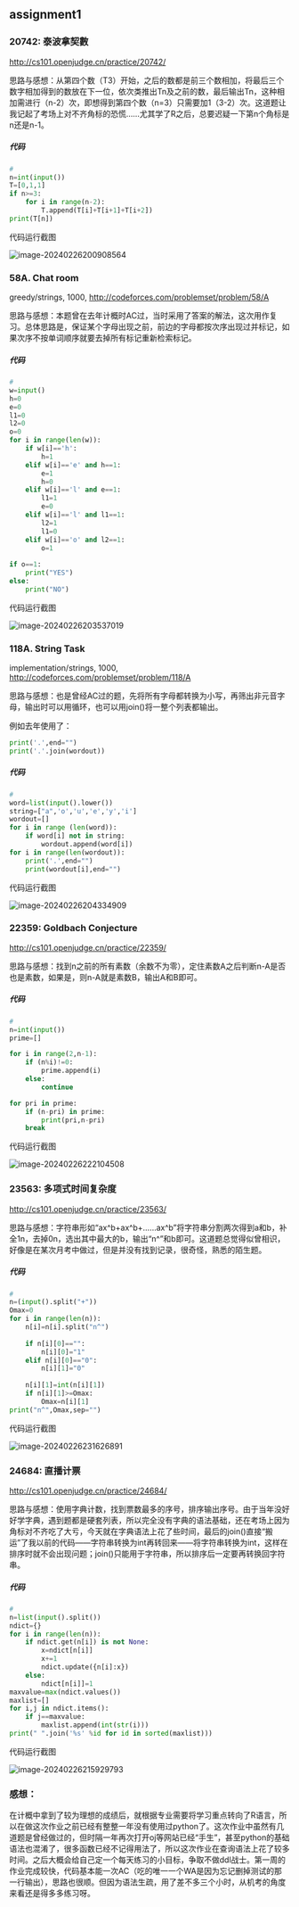 ## assignment1

### 20742: 泰波拿契數

http://cs101.openjudge.cn/practice/20742/

思路与感想：从第四个数（T3）开始，之后的数都是前三个数相加，将最后三个数字相加得到的数放在下一位，依次类推出Tn及之前的数，最后输出Tn，这种相加需进行（n-2）次，即想得到第四个数（n=3）只需要加1（3-2）次。这道题让我记起了考场上对不齐角标的恐慌……尤其学了R之后，总要迟疑一下第n个角标是n还是n-1。

##### 代码

```python
# 
n=int(input())
T=[0,1,1]
if n>=3:
    for i in range(n-2):
        T.append(T[i]+T[i+1]+T[i+2])
print(T[n])
```

代码运行截图 

![image-20240226200908564](C:\Users\靳咏歌\AppData\Roaming\Typora\typora-user-images\image-20240226200908564.png)

### 58A. Chat room

greedy/strings, 1000, http://codeforces.com/problemset/problem/58/A

思路与感想：本题曾在去年计概时AC过，当时采用了答案的解法，这次用作复习。总体思路是，保证某个字母出现之前，前边的字母都按次序出现过并标记，如果次序不按单词顺序就要去掉所有标记重新检索标记。

##### 代码

```python
#
w=input()
h=0
e=0
l1=0
l2=0
o=0
for i in range(len(w)):
    if w[i]=='h':
        h=1
    elif w[i]=='e' and h==1:
        e=1
        h=0
    elif w[i]=='l' and e==1:
        l1=1
        e=0
    elif w[i]=='l' and l1==1:
        l2=1
        l1=0
    elif w[i]=='o' and l2==1:
        o=1
        
if o==1:
    print("YES")
else:
    print("NO")

```

代码运行截图 

![image-20240226203537019](C:\Users\靳咏歌\AppData\Roaming\Typora\typora-user-images\image-20240226203537019.png)

### 118A. String Task

implementation/strings, 1000, http://codeforces.com/problemset/problem/118/A

思路与感想：也是曾经AC过的题，先将所有字母都转换为小写，再筛出非元音字母，输出时可以用循环，也可以用join()将一整个列表都输出。

例如去年使用了：

```python
print('.',end="")
print('.'.join(wordout))
```

##### 代码

```python
# 
word=list(input().lower())
string=["a",'o','u','e','y','i']
wordout=[]
for i in range (len(word)):
    if word[i] not in string:
        wordout.append(word[i])
for i in range(len(wordout)):
    print('.',end="")
    print(wordout[i],end="")
```

代码运行截图

![image-20240226204334909](C:\Users\靳咏歌\AppData\Roaming\Typora\typora-user-images\image-20240226204334909.png)

### 22359: Goldbach Conjecture

http://cs101.openjudge.cn/practice/22359/

思路与感想：找到n之前的所有素数（余数不为零），定住素数A之后判断n-A是否也是素数，如果是，则n-A就是素数B，输出A和B即可。

##### 代码

```python
# 
n=int(input())
prime=[]

for i in range(2,n-1):
    if (n%i)!=0:
        prime.append(i)
    else:
        continue

for pri in prime:
    if (n-pri) in prime:
        print(pri,n-pri)
    break
```

代码运行截图

![image-20240226222104508](C:\Users\靳咏歌\AppData\Roaming\Typora\typora-user-images\image-20240226222104508.png)

### 23563: 多项式时间复杂度

http://cs101.openjudge.cn/practice/23563/

思路与感想：字符串形如“ax^b+ax^b+……ax^b”将字符串分割两次得到a和b，补全1n，去掉0n，选出其中最大的b，输出“n^”和b即可。这道题总觉得似曾相识，好像是在某次月考中做过，但是并没有找到记录，很奇怪，熟悉的陌生题。

##### 代码

```python
# 
n=(input().split("+"))
Omax=0
for i in range(len(n)):
    n[i]=n[i].split("n^")
    
    if n[i][0]=="":
        n[i][0]="1"
    elif n[i][0]=="0":
        n[i][1]="0"
    
    n[i][1]=int(n[i][1])
    if n[i][1]>=Omax:
        Omax=n[i][1]
print("n^",Omax,sep="")
```

代码运行截图 

![image-20240226231626891](C:\Users\靳咏歌\AppData\Roaming\Typora\typora-user-images\image-20240226231626891.png)

### 24684: 直播计票

http://cs101.openjudge.cn/practice/24684/

思路与感想：使用字典计数，找到票数最多的序号，排序输出序号。由于当年没好好学字典，遇到题都是硬套列表，所以完全没有字典的语法基础，还在考场上因为角标对不齐吃了大亏，今天就在字典语法上花了些时间，最后的join()直接“搬运”了我以前的代码——字符串转换为int再转回来——将字符串转换为int，这样在排序时就不会出现问题；join()只能用于字符串，所以排序后一定要再转换回字符串。

##### 代码

```python
# 
n=list(input().split())
ndict={}
for i in range(len(n)):    
    if ndict.get(n[i]) is not None:
        x=ndict[n[i]]
        x+=1
        ndict.update({n[i]:x})
    else:
        ndict[n[i]]=1
maxvalue=max(ndict.values())
maxlist=[]
for i,j in ndict.items():
    if j==maxvalue:
        maxlist.append(int(str(i)))   
print(" ".join('%s' %id for id in sorted(maxlist)))
```

代码运行截图 

![image-20240226215929793](C:\Users\靳咏歌\AppData\Roaming\Typora\typora-user-images\image-20240226215929793.png)

### 感想：

在计概中拿到了较为理想的成绩后，就根据专业需要将学习重点转向了R语言，所以在做这次作业之前已经有整整一年没有使用过python了。这次作业中虽然有几道题是曾经做过的，但时隔一年再次打开oj等网站已经“手生”，甚至python的基础语法也混淆了，很多函数已经不记得用法了，所以这次作业在查询语法上花了较多时间。之后大概会给自己定一个每天练习的小目标，争取不做ddl战士。第一周的作业完成较快，代码基本能一次AC（吃的唯一一个WA是因为忘记删掉测试的那一行输出），思路也很顺。但因为语法生疏，用了差不多三个小时，从机考的角度来看还是得多多练习呀。